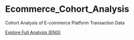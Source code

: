 # Ecommerce_Cohort_Analysis
Cohort Analysis of E-commerce Platform Transaction Data

[Explore Full Analysis (ENG)](https://www.notion.so/Cohort-Analysis-Using-E-commerce-Platform-Transaction-Data-203e239d363a8173a56ce98386570016)
